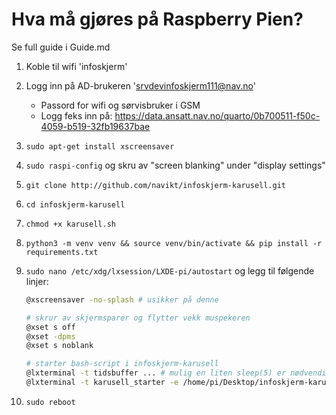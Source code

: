 # Hva må gjøres på Raspberry Pien?

Se full guide i Guide.md

1. Koble til wifi 'infoskjerm'
2. Logg inn på AD-brukeren 'srvdevinfoskjerm111@nav.no'
    - Passord for wifi og sørvisbruker i GSM
    - Logg feks inn på: https://data.ansatt.nav.no/quarto/0b700511-f50c-4059-b519-32fb19637bae
2. `sudo apt-get install xscreensaver`
3. `sudo raspi-config` og skru av "screen blanking" under "display settings"
4. `git clone http://github.com/navikt/infoskjerm-karusell.git`
5. `cd infoskjerm-karusell`
6. `chmod +x karusell.sh`
7. `python3 -m venv venv && source venv/bin/activate && pip install -r requirements.txt`
8. `sudo nano /etc/xdg/lxsession/LXDE-pi/autostart` og legg til følgende linjer:
    
    ````bash
    @xscreensaver -no-splash # usikker på denne

    # skrur av skjermsparer og flytter vekk muspekeren
    @xset s off
    @xset -dpms
    @xset s noblank

    # starter bash-script i infoskjerm-karusell
    @lxterminal -t tidsbuffer ... # mulig en liten sleep(5) er nødvendig
    @lxterminal -t karusell_starter -e /home/pi/Desktop/infoskjerm-karusell/karusell.sh
    ````
9. `sudo reboot`